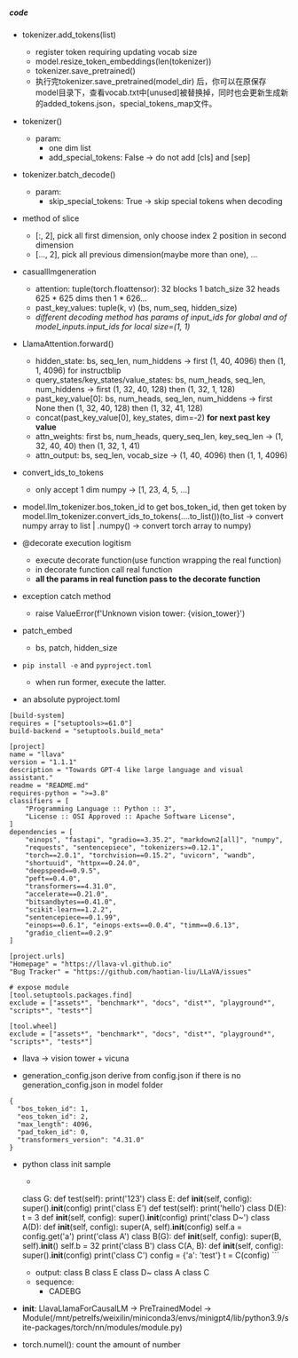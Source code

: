 ##### code
- tokenizer.add_tokens(list)
    - register token requiring updating vocab size
    - model.resize_token_embeddings(len(tokenizer))
    - tokenizer.save_pretrained()
    - 执行完tokenizer.save_pretrained(model_dir) 后，你可以在原保存model目录下，查看vocab.txt中[unused]被替换掉，同时也会更新生成新的added_tokens.json，special_tokens_map文件。

- tokenizer()
    - param:
        - one dim list
        - add_special_tokens: False -> do not add [cls] and [sep]
        
- tokenizer.batch_decode()
    - param:
        - skip_special_tokens: True -> skip special tokens when decoding

- method of slice
    - [:, 2], pick all first dimension, only choose index 2 position in second dimension
    - [..., 2], pick all previous dimension(maybe more than one), ...

- casualllmgeneration
    - attention: tuple(torch.floattensor): 32 blocks 1 batch_size 32 heads 625 * 625 dims then 1 * 626...
    - past_key_values: tuple(k, v) (bs, num_seq, hidden_size)
    - *different decoding method has params of input_ids for global and of model_inputs.input_ids for local size=(1, 1)*

- LlamaAttention.forward()
    - hidden_state: bs, seq_len, num_hiddens -> first (1, 40, 4096) then (1, 1, 4096) for instructblip
    - query_states/key_states/value_states: bs, num_heads, seq_len, num_hiddens -> first (1, 32, 40, 128) then (1, 32, 1, 128)
    - past_key_value[0]: bs, num_heads, seq_len, num_hiddens -> first None then (1, 32, 40, 128) then (1, 32, 41, 128)
    - concat(past_key_value[0], key_states, dim=-2) **for next past key value**
    - attn_weights: first bs, num_heads, query_seq_len, key_seq_len -> (1, 32, 40, 40) then (1, 32, 1, 41)
    - attn_output: bs, seq_len, vocab_size -> (1, 40, 4096) then (1, 1, 4096)

- convert_ids_to_tokens
    - only accept 1 dim numpy -> [1, 23, 4, 5, ...]

- model.llm_tokenizer.bos_token_id to get bos_token_id, then get token by model.llm_tokenizer.convert_ids_to_tokens(....to_list())(to_list -> convert numpy array to list | .numpy() -> convert torch array to numpy)

- @decorate execution logitism
    - execute decorate function(use function wrapping the real function)
    - in decorate function call real function
    - **all the params in real function pass to the decorate function**

- exception catch method 
    - raise ValueError(f'Unknown vision tower: {vision_tower}')

- patch_embed
    - bs, patch, hidden_size

- ```pip install -e``` and ```pyproject.toml```
    - when run former, execute the latter.

- an absolute pyproject.toml
```
[build-system]
requires = ["setuptools>=61.0"]
build-backend = "setuptools.build_meta"

[project]
name = "llava"
version = "1.1.1"
description = "Towards GPT-4 like large language and visual assistant."
readme = "README.md"
requires-python = ">=3.8"
classifiers = [
    "Programming Language :: Python :: 3",
    "License :: OSI Approved :: Apache Software License",
]
dependencies = [
    "einops", "fastapi", "gradio==3.35.2", "markdown2[all]", "numpy",
    "requests", "sentencepiece", "tokenizers>=0.12.1",
    "torch==2.0.1", "torchvision==0.15.2", "uvicorn", "wandb",
    "shortuuid", "httpx==0.24.0",
    "deepspeed==0.9.5",
    "peft==0.4.0",
    "transformers==4.31.0",
    "accelerate==0.21.0",
    "bitsandbytes==0.41.0",
    "scikit-learn==1.2.2",
    "sentencepiece==0.1.99",
    "einops==0.6.1", "einops-exts==0.0.4", "timm==0.6.13",
    "gradio_client==0.2.9"
]

[project.urls]
"Homepage" = "https://llava-vl.github.io"
"Bug Tracker" = "https://github.com/haotian-liu/LLaVA/issues"

# expose module
[tool.setuptools.packages.find]
exclude = ["assets*", "benchmark*", "docs", "dist*", "playground*", "scripts*", "tests*"]

[tool.wheel]
exclude = ["assets*", "benchmark*", "docs", "dist*", "playground*", "scripts*", "tests*"]
```

- llava -> vision tower + vicuna

- generation_config.json derive from config.json if there is no generation_config.json in model folder
```
{
  "bos_token_id": 1,
  "eos_token_id": 2,
  "max_length": 4096,
  "pad_token_id": 0,
  "transformers_version": "4.31.0"
}
```

- python class init sample
    - ```
    class G:
        def test(self):
            print('123')
    class E:
        def __init__(self, config):
                super().__init__(config)
                print('class E')
            def test(self):
                print('hello')
        class D(E):
            t = 3
            def __init__(self, config):
                super().__init__(config)
                print('class D~')
        class A(D):
            def __init__(self, config):
                super(A, self).__init__(config)
                self.a = config.get('a')
                print('class A')
        class B(G):
            def __init__(self, config):
                super(B, self).__init__()
                self.b = 32
                print('class B')
        class C(A, B):
            def __init__(self, config):
                super().__init__(config)
                print('class C')
        config = {'a': 'test'}
        t = C(config)
        ```
    - output: 
        class B
        class E
        class D~
        class A
        class C
    - sequence:
        - CADEBG

- __init__: LlavaLlamaForCausalLM -> PreTrainedModel -> Module(/mnt/petrelfs/weixilin/miniconda3/envs/minigpt4/lib/python3.9/site-packages/torch/nn/modules/module.py)

- torch.numel(): count the amount of number 